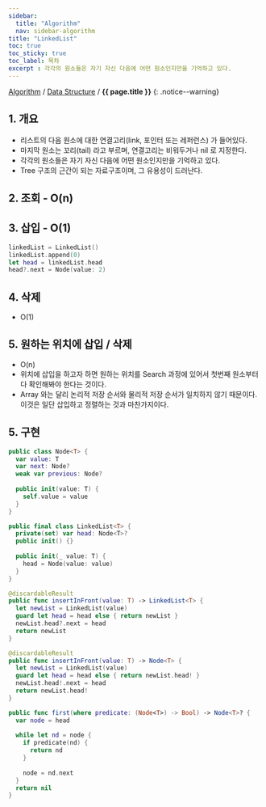 ```yaml
---
sidebar:
  title: "Algorithm"
  nav: sidebar-algorithm
title: "LinkedList"
toc: true
toc_sticky: true
toc_label: 목차
excerpt : 각각의 원소들은 자기 자신 다음에 어떤 원소인지만을 기억하고 있다.
---
```

[Algorithm](/algorithm/) / [Data Structure](/algorithm/data-structure/) / **{{ page.title }}**
{: .notice--warning}

## 1. 개요

- 리스트의 다음 원소에 대한 연결고리(link, 포인터 또는 레퍼런스) 가 들어있다.
- 마지막 원소는 꼬리(tail) 라고 부르며, 연결고리는 비워두거나 nil 로 지정한다.
- 각각의 원소들은 자기 자신 다음에 어떤 원소인지만을 기억하고 있다.
- Tree 구조의 근간이 되는 자료구조이며, 그 유용성이 드러난다.

## 2. 조회 - O(n)


## 3. 삽입 - O(1)
```swift
linkedList = LinkedList()
linkedList.append(0)
let head = linkedList.head
head?.next = Node(value: 2)
```

## 4. 삭제
- O(1)

## 5. 원하는 위치에 삽입 / 삭제
- O(n)
- 위치에 삽입을 하고자 하면 원하는 위치를 Search 과정에 있어서 첫번째 원소부터 다 확인해봐야 한다는 것이다. 
- Array 와는 달리 논리적 저장 순서와 물리적 저장 순서가 일치하지 않기 때문이다. 이것은 일단 삽입하고 정렬하는 것과 마찬가지이다. 




## 5. 구현
```swift
public class Node<T> {
  var value: T
  var next: Node?
  weak var previous: Node?
  
  public init(value: T) {
    self.value = value
  }
}
```

```swift
public final class LinkedList<T> {
  private(set) var head: Node<T>?
  public init() {}
  
  public init(_ value: T) {
    head = Node(value: value)
  }
}
```

```swift
@discardableResult
public func insertInFront(value: T) -> LinkedList<T> {
  let newList = LinkedList(value)
  guard let head = head else { return newList }
  newList.head?.next = head
  return newList
}

@discardableResult
public func insertInFront(value: T) -> Node<T> {
  let newList = LinkedList(value)
  guard let head = head else { return newList.head! }
  newList.head!.next = head
  return newList.head!
}
```


```swift
public func first(where predicate: (Node<T>) -> Bool) -> Node<T>? {
  var node = head
  
  while let nd = node {
    if predicate(nd) {
      return nd
    }
    
    node = nd.next
  }
  return nil
}
```
